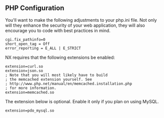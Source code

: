 ## PHP Configuration

You'll want to make the following adjustments to your php.ini file.
Not only will they enhance the security of your web application,
they will also encourage you to code with best practices in mind.

    cgi.fix_pathinfo=0
    short_open_tag = Off
    error_reporting = E_ALL | E_STRICT

NX requires that the following extensions be enabled:

    extension=curl.so
    extension=json.so
    ; Note that you will most likely have to build
    ; the memcached extension yourself. See
    ; http://www.php.net/manual/en/memcached.installation.php
    ; for more information.
    extension=memcached.so

The extension below is optional.  Enable it only if you plan
on using MySQL.

    extension=pdo_mysql.so
